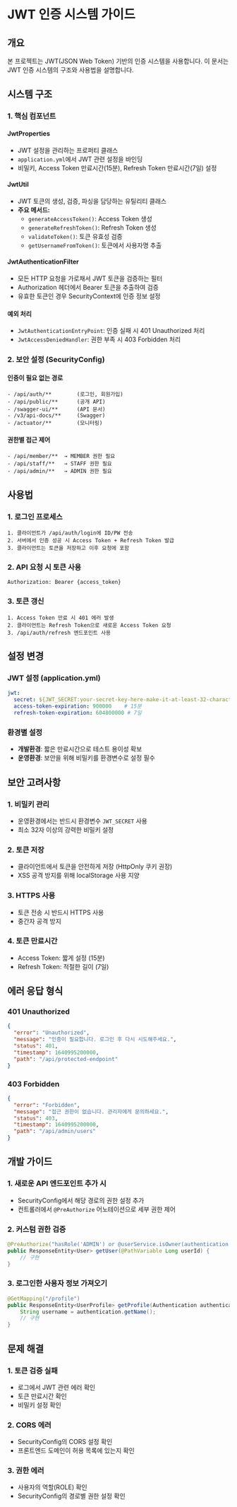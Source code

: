 # JWT 인증 시스템 가이드

## 개요
본 프로젝트는 JWT(JSON Web Token) 기반의 인증 시스템을 사용합니다. 이 문서는 JWT 인증 시스템의 구조와 사용법을 설명합니다.

## 시스템 구조

### 1. 핵심 컴포넌트

#### JwtProperties
- JWT 설정을 관리하는 프로퍼티 클래스
- `application.yml`에서 JWT 관련 설정을 바인딩
- 비밀키, Access Token 만료시간(15분), Refresh Token 만료시간(7일) 설정

#### JwtUtil
- JWT 토큰의 생성, 검증, 파싱을 담당하는 유틸리티 클래스
- **주요 메서드:**
  - `generateAccessToken()`: Access Token 생성
  - `generateRefreshToken()`: Refresh Token 생성
  - `validateToken()`: 토큰 유효성 검증
  - `getUsernameFromToken()`: 토큰에서 사용자명 추출

#### JwtAuthenticationFilter
- 모든 HTTP 요청을 가로채서 JWT 토큰을 검증하는 필터
- Authorization 헤더에서 Bearer 토큰을 추출하여 검증
- 유효한 토큰인 경우 SecurityContext에 인증 정보 설정

#### 예외 처리
- `JwtAuthenticationEntryPoint`: 인증 실패 시 401 Unauthorized 처리
- `JwtAccessDeniedHandler`: 권한 부족 시 403 Forbidden 처리

### 2. 보안 설정 (SecurityConfig)

#### 인증이 필요 없는 경로
```
- /api/auth/**        (로그인, 회원가입)
- /api/public/**      (공개 API)
- /swagger-ui/**      (API 문서)
- /v3/api-docs/**     (Swagger)
- /actuator/**        (모니터링)
```

#### 권한별 접근 제어
```
- /api/member/**  → MEMBER 권한 필요
- /api/staff/**   → STAFF 권한 필요  
- /api/admin/**   → ADMIN 권한 필요
```

## 사용법

### 1. 로그인 프로세스
```
1. 클라이언트가 /api/auth/login에 ID/PW 전송
2. 서버에서 인증 성공 시 Access Token + Refresh Token 발급
3. 클라이언트는 토큰을 저장하고 이후 요청에 포함
```

### 2. API 요청 시 토큰 사용
```http
Authorization: Bearer {access_token}
```

### 3. 토큰 갱신
```
1. Access Token 만료 시 401 에러 발생
2. 클라이언트는 Refresh Token으로 새로운 Access Token 요청
3. /api/auth/refresh 엔드포인트 사용
```

## 설정 변경

### JWT 설정 (application.yml)
```yaml
jwt:
  secret: ${JWT_SECRET:your-secret-key-here-make-it-at-least-32-characters-long}
  access-token-expiration: 900000    # 15분
  refresh-token-expiration: 604800000 # 7일
```

### 환경별 설정
- **개발환경**: 짧은 만료시간으로 테스트 용이성 확보
- **운영환경**: 보안을 위해 비밀키를 환경변수로 설정 필수

## 보안 고려사항

### 1. 비밀키 관리
- 운영환경에서는 반드시 환경변수 `JWT_SECRET` 사용
- 최소 32자 이상의 강력한 비밀키 설정

### 2. 토큰 저장
- 클라이언트에서 토큰을 안전하게 저장 (HttpOnly 쿠키 권장)
- XSS 공격 방지를 위해 localStorage 사용 지양

### 3. HTTPS 사용
- 토큰 전송 시 반드시 HTTPS 사용
- 중간자 공격 방지

### 4. 토큰 만료시간
- Access Token: 짧게 설정 (15분)
- Refresh Token: 적절한 길이 (7일)

## 에러 응답 형식

### 401 Unauthorized
```json
{
  "error": "Unauthorized",
  "message": "인증이 필요합니다. 로그인 후 다시 시도해주세요.",
  "status": 401,
  "timestamp": 1640995200000,
  "path": "/api/protected-endpoint"
}
```

### 403 Forbidden
```json
{
  "error": "Forbidden", 
  "message": "접근 권한이 없습니다. 관리자에게 문의하세요.",
  "status": 403,
  "timestamp": 1640995200000,
  "path": "/api/admin/users"
}
```

## 개발 가이드

### 1. 새로운 API 엔드포인트 추가 시
- SecurityConfig에서 해당 경로의 권한 설정 추가
- 컨트롤러에서 `@PreAuthorize` 어노테이션으로 세부 권한 제어

### 2. 커스텀 권한 검증
```java
@PreAuthorize("hasRole('ADMIN') or @userService.isOwner(authentication.name, #userId)")
public ResponseEntity<User> getUser(@PathVariable Long userId) {
    // 구현
}
```

### 3. 로그인한 사용자 정보 가져오기
```java
@GetMapping("/profile")
public ResponseEntity<UserProfile> getProfile(Authentication authentication) {
    String username = authentication.getName();
    // 구현
}
```

## 문제 해결

### 1. 토큰 검증 실패
- 로그에서 JWT 관련 에러 확인
- 토큰 만료시간 확인
- 비밀키 설정 확인

### 2. CORS 에러
- SecurityConfig의 CORS 설정 확인
- 프론트엔드 도메인이 허용 목록에 있는지 확인

### 3. 권한 에러
- 사용자의 역할(ROLE) 확인
- SecurityConfig의 경로별 권한 설정 확인
